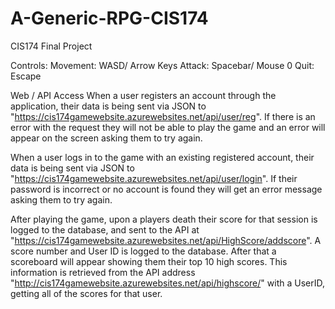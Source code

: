 # A-Generic-RPG-CIS174
CIS174 Final Project

Controls:
Movement: WASD/ Arrow Keys
Attack: Spacebar/ Mouse 0
Quit: Escape

Web / API Access
When a user registers an account through the application, their data is being sent via JSON to "https://cis174gamewebsite.azurewebsites.net/api/user/reg". If there is an error with the request they will not be able to play the game and an error will appear on the screen asking them to try again.

When a user logs in to the game with an existing registered account, their data is being sent via JSON to "https://cis174gamewebsite.azurewebsites.net/api/user/login". If their password is incorrect or no account is found they will get an error message asking them to try again.

After playing the game, upon a players death their score for that session is logged to the database, and sent to the API at "https://cis174gamewebsite.azurewebsites.net/api/HighScore/addscore". A score number and User ID is logged to the database. After that a scoreboard will appear showing them their top 10 high scores. This information is retrieved from the API address "http://cis174gamewebsite.azurewebsites.net/api/highscore/" with a UserID, getting all of the scores for that user.
